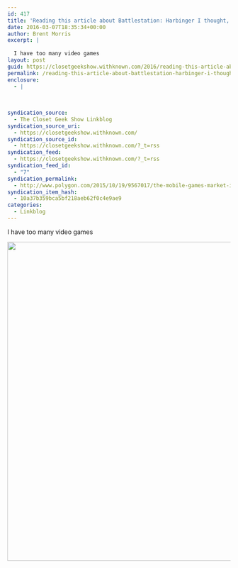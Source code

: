 ```yaml
---
id: 417
title: 'Reading this article about Battlestation: Harbinger I thought, &#8220;I should go pick this up&#8221;&#8230; I already own it.'
date: 2016-03-07T18:35:34+00:00
author: Brent Morris
excerpt: |
  
  I have too many video games
layout: post
guid: https://closetgeekshow.withknown.com/2016/reading-this-article-about-battlestation-harbinger-i-thought-i-should
permalink: /reading-this-article-about-battlestation-harbinger-i-thought-i-should-go-pick-this-up-i-already-own-it/
enclosure:
  - |
    
    
    
syndication_source:
  - The Closet Geek Show Linkblog
syndication_source_uri:
  - https://closetgeekshow.withknown.com/
syndication_source_id:
  - https://closetgeekshow.withknown.com/?_t=rss
syndication_feed:
  - https://closetgeekshow.withknown.com/?_t=rss
syndication_feed_id:
  - "7"
syndication_permalink:
  - http://www.polygon.com/2015/10/19/9567017/the-mobile-games-market-is-an-absolute-mess-thanks-to-you
syndication_item_hash:
  - 10a37b359bca5bf218aeb62f0c4e9ae9
categories:
  - Linkblog
---
```

<div class="known-bookmark">
  <p>
    I have too many video games
  </p>
  
  <p>
    <img src="http://i.imgur.com/knv3tzZ.png" alt="" width="1280" height="720" />
  </p>
</div>